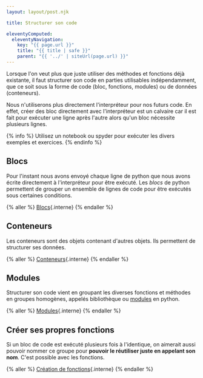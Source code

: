 ```yaml
---
layout: layout/post.njk

title: Structurer son code

eleventyComputed:
  eleventyNavigation:
    key: "{{ page.url }}"
    title: "{{ title | safe }}"
    parent: "{{ '../' | siteUrl(page.url) }}"
---
```



Lorsque l'on veut plus que juste utiliser des méthodes et fonctions déjà existante, il faut structurer son code en parties utilisables indépendamment, que ce soit sous la forme de code (bloc, fonctions, modules) ou de données (conteneurs).

Nous n'utiliserons plus directement l'interpréteur pour nos futurs code. En effet, créer des bloc directement avec l'interpréteur est un calvaire car il est fait pour exécuter une ligne après l'autre alors qu'un bloc nécessite plusieurs lignes.

{% info %}
Utilisez un notebook ou spyder pour exécuter les divers exemples et exercices.
{% endinfo %}

## Blocs

Pour l'instant nous avons envoyé chaque ligne de python que nous avons écrite directement à l'interpréteur pour être exécuté. Les *blocs* de python permettent de grouper un ensemble de lignes de code pour être exécutés sous certaines conditions.

{% aller %}
[Blocs](blocs){.interne}
{% endaller %}

## <span id="conteneurs"></span> Conteneurs

Les conteneurs sont des objets contenant d'autres objets. Ils permettent de structurer ses données.

{% aller %}
[Conteneurs](conteneurs){.interne}
{% endaller %}

## Modules

Structurer son code vient en groupant les diverses fonctions et méthodes en groupes homogènes, appelés bibliothèque ou [modules](https://docs.python.org/fr/3/tutorial/modules.html) en python.

{% aller %}
[Modules](modules){.interne}
{% endaller %}

## Créer ses propres fonctions

Si un bloc de code est exécuté plusieurs fois à l'identique, on aimerait aussi pouvoir nommer ce groupe pour **pouvoir le réutiliser juste en appelant son nom**. C'est possible avec les fonctions.

{% aller %}
[Création de fonctions](creation-fonctions){.interne}
{% endaller %}
